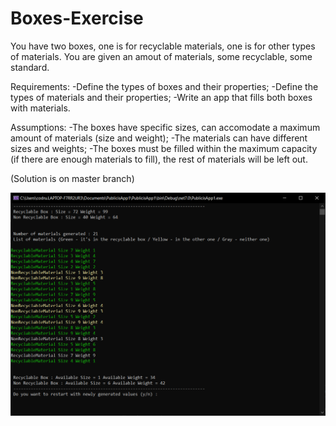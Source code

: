 # Boxes-Exercise

You have two boxes, one is for recyclable materials, one is for other types of materials. You are given an amout of materials, some recyclable, some  standard. 

Requirements:
-Define the types of boxes and their properties;
-Define the types of materials and their properties;
-Write an app that fills both boxes with materials.

Assumptions:
-The boxes have specific sizes, can accomodate a maximum amount of materials (size and weight);
-The materials can have different sizes and weights;
-The boxes must be filled within the maximum capacity (if there are enough materials to fill), the rest of materials will be left out.

(Solution is on master branch)

![alt text](https://github.com/Codrut02/Boxes-Exercise/blob/master/Capture.PNG)
